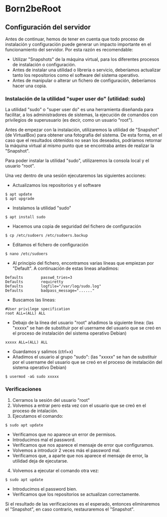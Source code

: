 # Born2beRoot

## Configuración del servidor

Antes de continuar, hemos de tener en cuenta que todo proceso de instalación y configuración puede generar un impacto importante en el funcionamiento del servidor. Por esta razón es recomendable:

- Utilizar "Snapshots" de la máquina virtual, para los diferentes procesos de instalación o configuración.
- Antes de instalar una utilidad o libreria o servicio, deberíamos actualizar tanto los repositorios como el software del sistema operativo.
- Antes de manipular o alterar un fichero de configuración, deberíamos hacer una copia.

### Instalación de la utilidad "super user do" (utilidad: sudo)

La utilidad "sudo" o "super user do" es una herramienta diseñanda para facilitar, a los administradores de sistemas, la ejecución de comandos con privilegios de superusuario (es decir, como un usuario "root").

Antes de empezar con la instalación, utilizaremos la utilidad de "Snapshot" (de VirtualBox) para obtener una fotografia del sistema. De esta forma, en el caso que el resultados obtenidos no sean los deseados, podríamos retornar la máquina virtual al mismo punto que se encontraba antes de realizar la "Snapshot".

Para poder instalar la utilidad "sudo", utilizaremos la consola local y el usuario "root". 

Una vez dentro de una sesión ejecutaremos las siguientes acciones: 

- Actualizamos los repositorios y el software
```
$ apt update
$ apt upgrade
```
- Instalamos la utilidad "sudo"
```
$ apt install sudo
```
- Hacemos una copia de seguridad del fichero de configuración
```
$ cp /etc/sudoers /etc/sudoers.backup
```
- Editamos el fichero de configuración
```
$ nano /etc/sudoers
```
- Al principio del fichero, encontramos varias líneas que empiezan por "Default". A continuación de estas lineas añadimos:
```
Defaults        passwd_tries=3
Defaults        requiretty
Defaults        logfile="/var/log/sudo.log"
Defaults        badpass_message="......"
```
- Buscamos las lineas:
```
#User privilege specification
root ALL=(ALL) ALL
```
- Debajo de la línea del usuario "root" añadimos la siguiente línea: (las "xxxxx" se han de substituir por el username del usuario que se creó en el proceso de instalación del sistema operativo Debian)
```
xxxxx ALL=(ALL) ALL
```
- Guardamos y salimos (ctrl+x)
- Añadimos el usuario al grupo "sudo": (las "xxxxx" se han de substituir por el username del usuario que se creó en el proceso de instalación del sistema operativo Debian)
```
$ usermod -aG sudo xxxxx
```
### Verificaciones

1. Cerramos la sesión del usuario "root"
2. Volvemos a entrar pero esta vez con el usuario que se creó en el proceso de intalación.
3. Ejecutamos el comando:
```
$ sudo apt update
```
   - Verificamos que no aparece un error de permisos.
   - Introducimos mal el password. 
   - Verificamos que nos aparece el mensaje de error que configuramos.
   - Volvemos a introducir 2 veces más el password mal. 
   - Verificamos que, a aparte que nos aparece el mensaje de error, la utilidad deja de ejecutarse.
4. Volvemos a ejecutar el comando otra vez:
```
$ sudo apt update
``` 
   - Introducimos el password bien.
   - Verificamos que los repositorios se actualizan correctamente.

Si el resultado de las verificaciones es el esperado, entonces eliminaremos el "Snapshot", en caso contrario, restauraremos el "Snapshot". 

